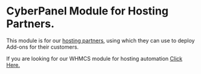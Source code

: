 # CyberPanel Module for Hosting Partners.

This module is for our [hosting partners](https://cyberpanel.net/cyberpanel-partners/), using which they can use to deploy Add-ons for their customers.

If you are looking for our WHMCS module for hosting automation [Click Here.](https://community.cyberpanel.net/t/cyberpanel-whmcs-module/18195)
